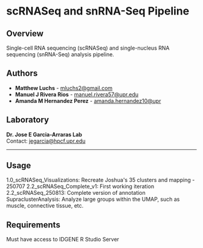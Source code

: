 # scRNASeq and snRNA-Seq Pipeline

## Overview
Single-cell RNA sequencing (scRNASeq) and single-nucleus RNA sequencing (snRNA-Seq) analysis pipeline.

## Authors
- **Matthew Luchs** - [mluchs2@gmail.com](mailto:mluchs2@gmail.com)
- **Manuel J Rivera Rios** - [manuel.rivera57@upr.edu](mailto:manuel.rivera57@upr.edu)
- **Amanda M Hernandez Perez** - [amanda.hernandez10@upr](mailto:amanda.hernandez10@upr.)

## Laboratory
**Dr. Jose E Garcia-Arraras Lab**  
Contact: [jegarcia@hpcf.upr.edu](mailto:jegarcia@hpcf.upr.edu)

---

## Usage
1.0_scRNASeq_Visualizations: Recreate Joshua's 35 clusters and mapping - 250707
2.2_scRNASeq_Complete_v1: First working iteration
2.2_scRNASeq_250813: Complete version of annotation
SupraclusterAnalysis: Analyze large groups within the UMAP, such as muscle, connective tissue, etc.


## Requirements
Must have access to IDGENE R Studio Server

